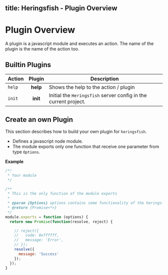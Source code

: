 title: Heringsfish - Plugin Overview
---

# Plugin Overview

A plugin is a javascript module and executes an action. The name of the plugin is the name of the action too.

## Builtin Plugins

| Action        | Plugin       | Description
|---------------|:------------:|------------------------------------
| `help`        | **help**     | Shows the help to the action / plugin
| `init`        | **init**     | Initial the `Heringsfish` server config in the current project.



## Create an own Plugin

This section describes how to build your own plugin for `heringsfish`.

* Defines a javascript node module.
* The module exports only one function that receive one parameter from type `Options`.

**Example**

```js
/*!
 * Your module
 */

/**
 * This is the only function of the module exports
 * 
 * @param {Options} options contains some functionality of the heringsfish
 * @return {Promise<*>}
 */
module.exports = function (options) {
  return new Promise(function(resolve, reject) {

    // reject({
    //   code: 0xffffff,
    //   message: 'Error',
    // });
    resolve({
      message: 'Success'
    });
  });
}
```
